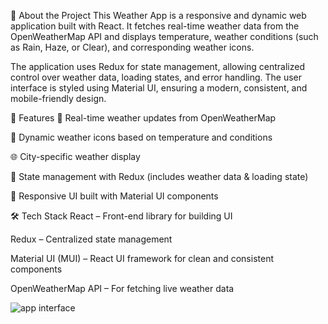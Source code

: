 📌 About the Project
This Weather App is a responsive and dynamic web application built with React. It fetches real-time weather data from the OpenWeatherMap API and displays temperature, weather conditions (such as Rain, Haze, or Clear), and corresponding weather icons.

The application uses Redux for state management, allowing centralized control over weather data, loading states, and error handling. The user interface is styled using Material UI, ensuring a modern, consistent, and mobile-friendly design.

🚀 Features
🔄 Real-time weather updates from OpenWeatherMap

🎯 Dynamic weather icons based on temperature and conditions

🌐 City-specific weather display

🧠 State management with Redux (includes weather data & loading state)

🎨 Responsive UI built with Material UI components

🛠️ Tech Stack
React – Front-end library for building UI

Redux – Centralized state management

Material UI (MUI) – React UI framework for clean and consistent components

OpenWeatherMap API – For fetching live weather data

![app interface]("/public/image.png")
